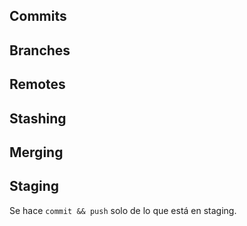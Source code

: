 ## Commits

## Branches

## Remotes

## Stashing

## Merging

## Staging

Se hace `commit && push` solo de lo que está en staging.